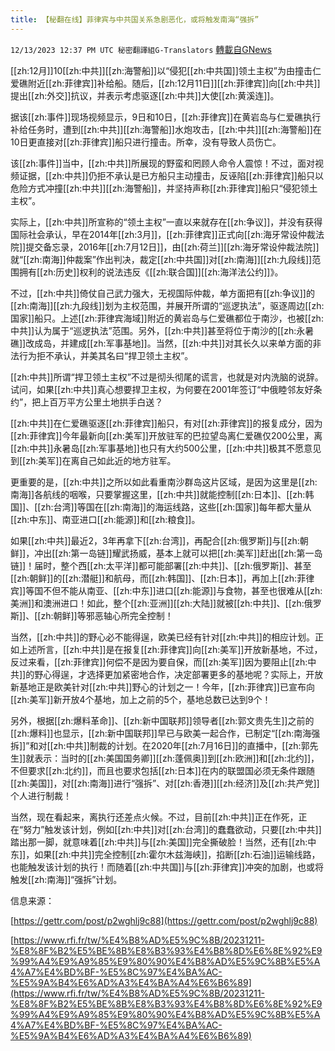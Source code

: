 ```yaml
---
title: 【秘翻在线】菲律宾与中共国关系急剧恶化，或将触发南海“强拆”
---
```

`12/13/2023 12:37 PM UTC 秘密翻譯組G-Translators` [轉載自GNews](https://gnews.org/articles/2104618)

[[zh:12月]]10[[zh:中共]][[zh:海警船]]以“侵犯[[zh:中共国]]领土主权”为由撞击仁爱礁附近[[zh:菲律宾]]补给船。随后，[[zh:12月11日]][[zh:菲律宾]]向[[zh:中共]]提出[[zh:外交]]抗议，并表示考虑驱逐[[zh:中共]]大使[[zh:黄溪连]]。

据该[[zh:事件]]现场视频显示，9日和10日，[[zh:菲律宾]]在黄岩岛与仁爱礁执行补给任务时，遭到[[zh:中共]][[zh:海警船]]水炮攻击，[[zh:中共]][[zh:海警船]]在10日更直接对[[zh:菲律宾]]船只进行撞击。所幸，没有导致人员伤亡。

该[[zh:事件]]当中，[[zh:中共]]所展现的野蛮和罔顾人命令人震惊！不过，面对视频证据，[[zh:中共]]仍拒不承认是已方船只主动撞击，反诬陷[[zh:菲律宾]]船只以危险方式冲撞[[zh:中共]][[zh:海警船]]，并坚持声称[[zh:菲律宾]]船只“侵犯领土主权”。

实际上，[[zh:中共]]所宣称的“领土主权”一直以来就存在[[zh:争议]]，并没有获得国际社会承认，早在2014年[[zh:3月]]，[[zh:菲律宾]]正式向[[zh:海牙常设仲裁法院]]提交备忘录，2016年[[zh:7月12日]]，由[[zh:荷兰]][[zh:海牙常设仲裁法院]]就“[[zh:南海]]仲裁案”作出判决，裁定[[zh:中共国]]对[[zh:南海]][[zh:九段线]]范围拥有[[zh:历史]]权利的说法违反《[[zh:联合国]][[zh:海洋法公约]]》。

不过，[[zh:中共]]倚仗自己武力强大，无视国际仲裁，单方面把有[[zh:争议]]的[[zh:南海]][[zh:九段线]]划为主权范围，并展开所谓的“巡逻执法”，驱逐周边[[zh:国家]]船只。上述[[zh:菲律宾海域]]附近的黄岩岛与仁爱礁都位于南沙，也被[[zh:中共]]认为属于“巡逻执法”范围。另外，[[zh:中共]]甚至将位于南沙的[[zh:永暑礁]]改成岛，并建成[[zh:军事基地]]。当然，[[zh:中共]]对其长久以来单方面的非法行为拒不承认，并美其名曰“捍卫领土主权”。

[[zh:中共]]所谓“捍卫领土主权”不过是彻头彻尾的谎言，也就是对内洗脑的说辞。试问，如果[[zh:中共]]真心想要捍卫主权，为何要在2001年签订“中俄睦邻友好条约”，把上百万平方公里土地拱手白送？

[[zh:中共]]在仁爱礁驱逐[[zh:菲律宾]]船只，有对[[zh:菲律宾]]的报复成分，因为[[zh:菲律宾]]今年最新向[[zh:美军]]开放驻军的巴拉望岛离仁爱礁仅200公里，离[[zh:中共]]永暑岛[[zh:军事基地]]也只有大约500公里，[[zh:中共]]极其不愿意见到[[zh:美军]]在离自己如此近的地方驻军。

更重要的是，[[zh:中共]]之所以如此看重南沙群岛这片区域，是因为这里是[[zh:南海]]各航线的咽喉，只要掌握这里，[[zh:中共]]就能控制[[zh:日本]]、[[zh:韩国]]、[[zh:台湾]]等国在[[zh:南海]]的海运线路，这些[[zh:国家]]每年都大量从[[zh:中东]]、南亚进口[[zh:能源]]和[[zh:粮食]]。

如果[[zh:中共]]最近2，3年再拿下[[zh:台湾]]，再配合[[zh:俄罗斯]]与[[zh:朝鲜]]，冲出[[zh:第一岛链]]耀武扬威，基本上就可以把[[zh:美军]]赶出[[zh:第一岛链]]！届时，整个西[[zh:太平洋]]都可能部署[[zh:中共]]、[[zh:俄罗斯]]、甚至[[zh:朝鲜]]的[[zh:潜艇]]和航母，而[[zh:韩国]]、[[zh:日本]]，再加上[[zh:菲律宾]]等国不但不能从南亚、[[zh:中东]]进口[[zh:能源]]与食物，甚至也很难从[[zh:美洲]]和澳洲进口！如此，整个[[zh:亚洲]][[zh:大陆]]就被[[zh:中共]]、[[zh:俄罗斯]]、[[zh:朝鲜]]等邪恶轴心所完全控制！

当然，[[zh:中共]]的野心必不能得逞，欧美已经有针对[[zh:中共]]的相应计划。正如上述所言，[[zh:中共]]是在报复[[zh:菲律宾]]向[[zh:美军]]开放新基地，不过，反过来看，[[zh:菲律宾]]何偿不是因为要自保，而[[zh:美军]]因为要阻止[[zh:中共]]的野心得逞，才选择更加紧密地合作，决定部署更多的基地呢？实际上，开放新基地正是欧美针对[[zh:中共]]野心的计划之一！今年，[[zh:菲律宾]]已宣布向[[zh:美军]]新开放4个基地，加上之前的5个，基地总数已达到9个！

另外，根据[[zh:爆料革命]]、[[zh:新中国联邦]]领导者[[zh:郭文贵先生]]之前的[[zh:爆料]]也显示，[[zh:新中国联邦]]早已与欧美一起合作，已制定“[[zh:南海强拆]]”和对[[zh:中共]]制裁的计划。在2020年[[zh:7月16日]]的直播中，[[zh:郭先生]]就表示：当时的[[zh:美国国务卿]][[zh:蓬佩奥]]到[[zh:欧洲]]和[[zh:北约]]，不但要求[[zh:北约]]，而且也要求包括[[zh:日本]]在内的联盟国必须无条件跟随[[zh:美国]]，对[[zh:南海]]进行“强拆”、对[[zh:香港]][[zh:经济]]及[[zh:共产党]]个人进行制裁！

当然，现在看起来，离执行还差点火候。不过，目前[[zh:中共]]正在作死，正在“努力”触发该计划，例如[[zh:中共]]对[[zh:台湾]]的蠢蠢欲动，只要[[zh:中共]]踏出那一脚，就意味着[[zh:中共]]与[[zh:美国]]完全撕破脸！当然，还有[[zh:中东]]，如果[[zh:中共]]完全控制[[zh:霍尔木兹海峡]]，掐断[[zh:石油]]运输线路，也能触发该计划的执行！而随着[[zh:中共国]]与[[zh:菲律宾]]冲突的加剧，也或将触发[[zh:南海]]“强拆”计划。

信息来源：

[https://gettr.com/post/p2wghlj9c88](https://gettr.com/post/p2wghlj9c88)

[https://www.rfi.fr/tw/%E4%B8%AD%E5%9C%8B/20231211-%E8%8F%B2%E5%BE%8B%E8%B3%93%E4%B8%8D%E6%8E%92%E9%99%A4%E9%A9%85%E9%80%90%E4%B8%AD%E5%9C%8B%E5%A4%A7%E4%BD%BF-%E5%8C%97%E4%BA%AC-%E5%9A%B4%E6%AD%A3%E4%BA%A4%E6%B6%89](https://www.rfi.fr/tw/%E4%B8%AD%E5%9C%8B/20231211-%E8%8F%B2%E5%BE%8B%E8%B3%93%E4%B8%8D%E6%8E%92%E9%99%A4%E9%A9%85%E9%80%90%E4%B8%AD%E5%9C%8B%E5%A4%A7%E4%BD%BF-%E5%8C%97%E4%BA%AC-%E5%9A%B4%E6%AD%A3%E4%BA%A4%E6%B6%89)
